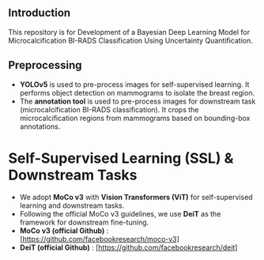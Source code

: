 ## Introduction
This repository is for Development of a Bayesian Deep Learning Model for Microcalcification BI-RADS Classification Using Uncertainty Quantification.

## Preprocessing
- **YOLOv5** is used to pre-process images for self-supervised learning. It performs object detection on mammograms to isolate the breast region.
- The **annotation tool** is used to pre-process images for downstream task (microcalcification BI-RADS classification). It crops the microcalcification regions from mammograms based on bounding-box annotations.

# Self-Supervised Learning (SSL) & Downstream Tasks
- We adopt **MoCo v3** with **Vision Transformers (ViT)** for self-supervised learning and downstream tasks.
- Following the official MoCo v3 guidelines, we use **DeiT** as the framework for downstream fine-tuning.
- **MoCo v3 (official Github)** : [https://github.com/facebookresearch/moco-v3]
- **DeiT (official Github)** : [https://github.com/facebookresearch/deit]
